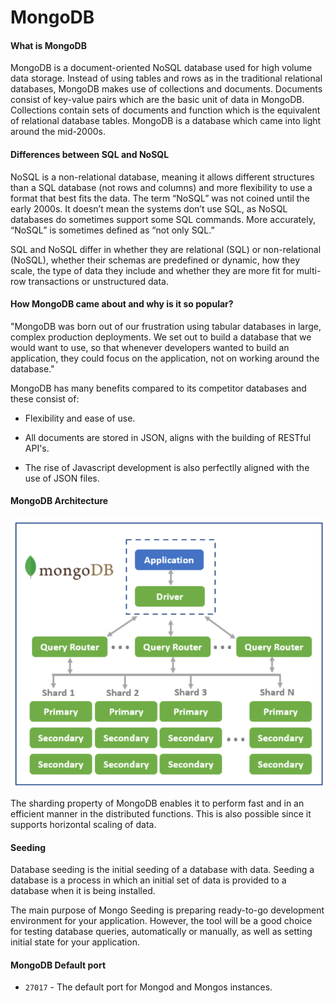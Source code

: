 # MongoDB

#### What is MongoDB

MongoDB is a document-oriented NoSQL database used for high volume data storage. Instead of using tables and rows as in the traditional relational databases, MongoDB makes use of collections and documents. Documents consist of key-value pairs which are the basic unit of data in MongoDB. Collections contain sets of documents and function which is the equivalent of relational database tables. MongoDB is a database which came into light around the mid-2000s.

#### Differences between SQL and NoSQL

NoSQL is a non-relational database, meaning it allows different structures than a SQL database (not rows and columns) and more flexibility to use a format that best fits the data. The term “NoSQL” was not coined until the early 2000s. It doesn’t mean the systems don’t use SQL, as NoSQL databases do sometimes support some SQL commands. More accurately, “NoSQL” is sometimes defined as “not only SQL.”

SQL and NoSQL differ in whether they are relational (SQL) or non-relational (NoSQL), whether their schemas are predefined or dynamic, how they scale, the type of data they include and whether they are more fit for multi-row transactions or unstructured data.

#### How MongoDB came about and why is it so popular?

"MongoDB was born out of our frustration using tabular databases in large, complex production deployments. We set out to build a database that we would want to use, so that whenever developers wanted to build an application, they could focus on the application, not on working around the database."

MongoDB has many benefits compared to its competitor databases and these consist of: 

- Flexibility and ease of use.

- All documents are stored in JSON, aligns with the building of RESTful API's.

- The rise of Javascript development is also perfectlly aligned with the use of JSON files.

#### MongoDB Architecture

![](mongodb.png)

The sharding property of MongoDB enables it to perform fast and in an efficient manner in the distributed functions. This is also possible since it supports horizontal scaling of data.

#### Seeding

Database seeding is the initial seeding of a database with data. Seeding a database is a process in which an initial set of data is provided to a database when it is being installed.

The main purpose of Mongo Seeding is preparing ready-to-go development environment for your application. However, the tool will be a good choice for testing database queries, automatically or manually, as well as setting initial state for your application.

#### MongoDB Default port 

- `27017` - The default port for Mongod and Mongos instances.


